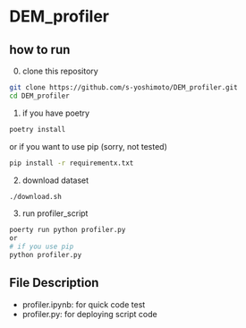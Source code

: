 # DEM_profiler

## how to run
0. clone this repository
```bash
git clone https://github.com/s-yoshimoto/DEM_profiler.git
cd DEM_profiler
```
1. if you have poetry
```bash
poetry install
```
or if you want to use pip (sorry, not tested)
```bash
pip install -r requirementx.txt
```

2. download dataset
```bash
./download.sh
```

3. run profiler_script
```bash
poerty run python profiler.py
or
# if you use pip
python profiler.py
```

## File Description
- profiler.ipynb: for quick code test
- profiler.py: for deploying script code